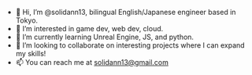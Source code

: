 - 👋 Hi, I’m @solidann13, bilingual English/Japanese engineer based in Tokyo.
- 👀 I’m interested in game dev, web dev, cloud.
- 🌱 I’m currently learning Unreal Engine, JS, and python.
- 💞️ I’m looking to collaborate on interesting projects where I can expand my skills!
- 📫 You can reach me at solidann13@gmail.com
